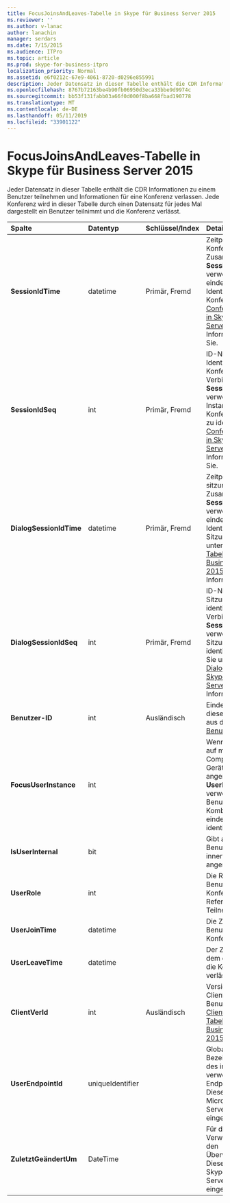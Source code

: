 ```yaml
---
title: FocusJoinsAndLeaves-Tabelle in Skype für Business Server 2015
ms.reviewer: ''
ms.author: v-lanac
author: lanachin
manager: serdars
ms.date: 7/15/2015
ms.audience: ITPro
ms.topic: article
ms.prod: skype-for-business-itpro
localization_priority: Normal
ms.assetid: e6f0212c-67e9-4061-8720-d0296e855991
description: Jeder Datensatz in dieser Tabelle enthält die CDR Informationen zu einem Benutzer teilnehmen und Informationen für eine Konferenz verlassen. Jede Konferenz wird in dieser Tabelle durch einen Datensatz für jedes Mal dargestellt ein Benutzer teilnimmt und die Konferenz verlässt.
ms.openlocfilehash: 8767b72163be4b90fb06950d3eca33bbe9d9974c
ms.sourcegitcommit: bb53f131fabb03a66f0d000f8ba668fbad190778
ms.translationtype: MT
ms.contentlocale: de-DE
ms.lasthandoff: 05/11/2019
ms.locfileid: "33901122"
---
```

# <a name="focusjoinsandleaves-table-in-skype-for-business-server-2015"></a>FocusJoinsAndLeaves-Tabelle in Skype für Business Server 2015
 
Jeder Datensatz in dieser Tabelle enthält die CDR Informationen zu einem Benutzer teilnehmen und Informationen für eine Konferenz verlassen. Jede Konferenz wird in dieser Tabelle durch einen Datensatz für jedes Mal dargestellt ein Benutzer teilnimmt und die Konferenz verlässt.
  
|**Spalte**|**Datentyp**|**Schlüssel/Index**|**Details**|
|:-----|:-----|:-----|:-----|
|**SessionIdTime** <br/> |datetime  <br/> |Primär, Fremd  <br/> |Zeitpunkt des Konferenz-Instanz. Zusammen mit **SessionIdSeq** verwendet zur eindeutigen Identifizierung eine Konferenz-Instanz. [Conferences-Tabelle in Skype für Business Server 2015](conferences.md) Weitere Informationen finden Sie. <br/> |
|**SessionIdSeq** <br/> |int  <br/> |Primär, Fremd  <br/> |ID-Nummer zum Identifizieren der Konferenz-Instanz. In Verbindung mit **SessionIdTime** verwendet, um eine Instanz der Konferenz eindeutig zu identifizieren. [Conferences-Tabelle in Skype für Business Server 2015](conferences.md) Weitere Informationen finden Sie. <br/> |
|**DialogSessionIdTime** <br/> |datetime  <br/> |Primär, Fremd  <br/> |Zeitpunkt der sitzungsanforderung. Zusammen mit **SessionIdSeq** verwendet zur eindeutigen Identifizierung eine Sitzung. Finden Sie unter der [Dialogs-Tabelle in Skype für Business Server 2015](dialogs.md) Weitere Informationen. <br/> |
|**DialogSessionIdSeq** <br/> |int  <br/> |Primär, Fremd  <br/> |ID-Nummer, um die Sitzung zu identifizieren. In Verbindung mit **SessionIdTime** verwendet, um eine Sitzung eindeutig zu identifizieren. finden Sie unter der [Dialogs-Tabelle in Skype für Business Server 2015](dialogs.md) Weitere Informationen. <br/> |
|**Benutzer-ID** <br/> |int  <br/> |Ausländisch  <br/> |Eindeutige Zahl, die diesen Benutzer wird aus der [Tabelle Benutzer](users.md)identifiziert.  <br/> |
|**FocusUserInstance** <br/> |int  <br/> ||Wenn ein Benutzer auf mehreren Computern oder Geräten gleichzeitig angemeldet ist, wird **UserInstance** verwendet, um die Benutzer/Geräte-Kombination eindeutig zu identifizieren. <br/> |
|**IsUserInternal** <br/> |bit  <br/> | <br/> |Gibt an, ob der Benutzer von innerhalb oder nicht angemeldet.  <br/> |
|**UserRole** <br/> |int  <br/> | <br/> |Die Rolle des Benutzers bei der Konferenz, wie etwa Referent oder Teilnehmer.  <br/> |
|**UserJoinTime** <br/> |datetime  <br/> | <br/> |Die Zeit, die dieser Benutzer die Konferenz beitritt.  <br/> |
|**UserLeaveTime** <br/> |datetime  <br/> | <br/> |Der Zeitpunkt, zu dem dieser Benutzer die Konferenz verlässt.  <br/> |
|**ClientVerId** <br/> |int  <br/> |Ausländisch  <br/> |Version der Clientsoftware des Benutzers, auf die [ClientVersions-Tabelle in Skype für Business Server 2015](clientversions.md)verwiesen wird.  <br/> |
|**UserEndpointId** <br/> |uniqueIdentifier  <br/> ||Global eindeutigen Bezeichner (GUID) des in der Konferenz verwendeten Endpunkts.  <br/> Dieses Feld wurde in Microsoft Lync Server 2013 eingeführt.  <br/> |
|**ZuletztGeändertUm** <br/> |DateTime  <br/> ||Für die interne Verwendung durch den Überwachungsdienst.  <br/> Dieses Feld wurde in Skype für Business Server 2015 eingeführt.  <br/> |
   


